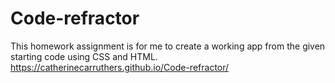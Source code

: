 # Code-refractor
This homework assignment is for me to create a working app from the given starting code using CSS and HTML.
https://catherinecarruthers.github.io/Code-refractor/
